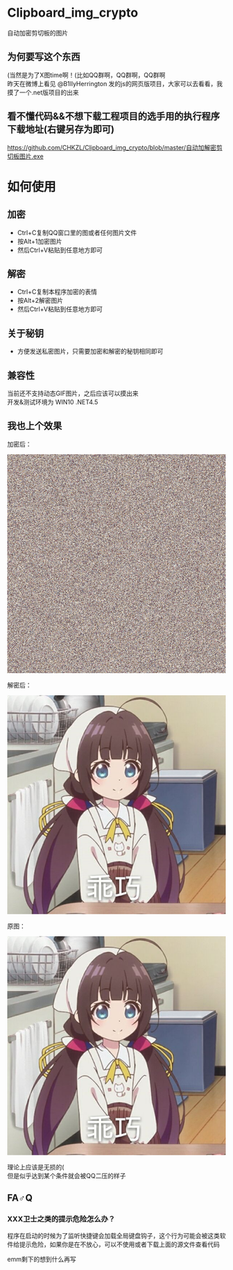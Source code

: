 # Clipboard_img_crypto
自动加密剪切板的图片

## 为何要写这个东西
(当然是为了X图time啊！(比如QQ群啊，QQ群啊，QQ群啊  
昨天在微博上看见 @B1llyHerrington 发的js的网页版项目，大家可以去看看，我摸了一个.net版项目的出来
  
## 看不懂代码&&不想下载工程项目的选手用的执行程序下载地址(右键另存为即可)
https://github.com/CHKZL/Clipboard_img_crypto/blob/master/自动加解密剪切板图片.exe  
# 如何使用  
## 加密
* Ctrl+C复制QQ窗口里的图或者任何图片文件
* 按Alt+1加密图片
* 然后Ctrl+V粘贴到任意地方即可  
## 解密
* Ctrl+C复制本程序加密的表情
* 按Alt+2解密图片
* 然后Ctrl+V粘贴到任意地方即可  
## 关于秘钥
* 方便发送私密图片，只需要加密和解密的秘钥相同即可
  
## 兼容性
当前还不支持动态GIF图片，之后应该可以摸出来  
开发&测试环境为 WIN10  .NET4.5

## 我也上个效果
加密后：

![加密后](https://github.com/CHKZL/Clipboard_img_crypto/blob/master/自动加解密剪切板图片/2.png)

解密后：

![解密后](https://github.com/CHKZL/Clipboard_img_crypto/blob/master/自动加解密剪切板图片/3.png)

原图：

![原图](https://github.com/CHKZL/Clipboard_img_crypto/blob/master/自动加解密剪切板图片/1.jpg)

理论上应该是无损的(  
但是似乎达到某个条件就会被QQ二压的样子
  
## FA♂Q
### XXX卫士之类的提示危险怎么办？
程序在启动的时候为了监听快捷键会加载全局键盘钩子，这个行为可能会被这类软件给提示危险，如果你是在不放心，可以不使用或者下载上面的源文件查看代码


emm剩下的想到什么再写
